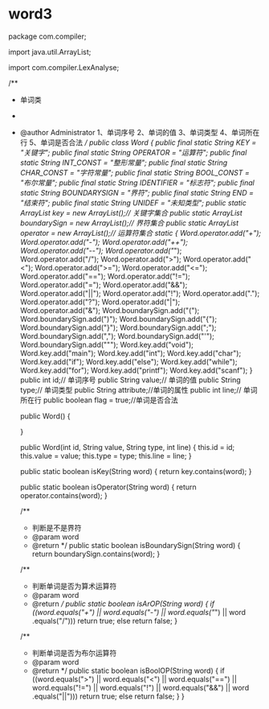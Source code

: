 # word3
package com.compiler;

import java.util.ArrayList;

import com.compiler.LexAnalyse;

/**
 * 单词类
 * 
 * @author Administrator 1、单词序号 2、单词的值 3、单词类型 4、单词所在行 5、单词是否合法
 */
public class Word {
	public final static String KEY = "关键字";
	public final static String OPERATOR = "运算符";
	public final static String INT_CONST = "整形常量";
	public final static String CHAR_CONST = "字符常量";
	public final static String BOOL_CONST = "布尔常量";
	public final static String IDENTIFIER = "标志符";
	public final static String BOUNDARYSIGN = "界符";
	public final static String END = "结束符";
	public final static String UNIDEF = "未知类型";
	public static ArrayList<String> key = new ArrayList<String>();// 关键字集合
	public static ArrayList<String> boundarySign = new ArrayList<String>();// 界符集合
	public static ArrayList<String> operator = new ArrayList<String>();// 运算符集合
	static {
		Word.operator.add("+");
		Word.operator.add("-");
		Word.operator.add("++");
		Word.operator.add("--");
		Word.operator.add("*");
		Word.operator.add("/");
		Word.operator.add(">");
		Word.operator.add("<");
		Word.operator.add(">=");
		Word.operator.add("<=");
		Word.operator.add("==");
		Word.operator.add("!=");
		Word.operator.add("=");
		Word.operator.add("&&");
		Word.operator.add("||");
		Word.operator.add("!");
		Word.operator.add(".");
		Word.operator.add("?");
		Word.operator.add("|");
		Word.operator.add("&");
		Word.boundarySign.add("(");
		Word.boundarySign.add(")");
		Word.boundarySign.add("{");
		Word.boundarySign.add("}");
		Word.boundarySign.add(";");
		Word.boundarySign.add(",");
		Word.boundarySign.add("'");
		Word.boundarySign.add("\"");
		Word.key.add("void");
		Word.key.add("main");
		Word.key.add("int");
		Word.key.add("char");
		Word.key.add("if");
		Word.key.add("else");
		Word.key.add("while");
		Word.key.add("for");
		Word.key.add("printf");
		Word.key.add("scanf");
	}
	public int id;// 单词序号
	public String value;// 单词的值
	public String type;// 单词类型
	public String attribute;//单词的属性
	public int line;// 单词所在行
	public boolean flag = true;//单词是否合法

	public Word() {

	}

	public Word(int id, String value, String type, int line) {
		this.id = id;
		this.value = value;
		this.type = type;
		this.line = line;
	}

	public static boolean isKey(String word) {
		return key.contains(word);
	}

	public static boolean isOperator(String word) {
		return operator.contains(word);
	}

	/**
	 * 判断是不是界符
	 * @param word
	 * @return
	 */
	public static boolean isBoundarySign(String word) {
		return boundarySign.contains(word);
	}

	/**
	 * 判断单词是否为算术运算符
	 * @param word
	 * @return
	 */
	public static boolean isArOP(String word) {
		if ((word.equals("+") || word.equals("-") || word.equals("*") || word
				.equals("/")))
			return true;
		else
			return false;
	}

	/**
	 *  判断单词是否为布尔运算符
	 * @param word
	 * @return
	 */
	public static boolean isBoolOP(String word) {
		if ((word.equals(">") || word.equals("<") || word.equals("==")
				|| word.equals("!=") || word.equals("!") || word.equals("&&") || word
				.equals("||")))
			return true;
		else
			return false;
	}
}
